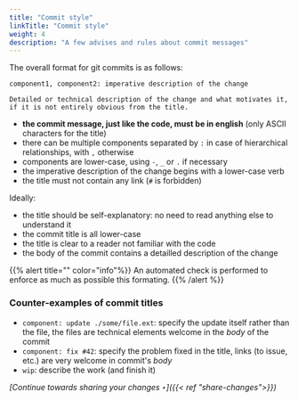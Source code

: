 ```yaml
---
title: "Commit style"
linkTitle: "Commit style"
weight: 4
description: "A few advises and rules about commit messages"
---
```


The overall format for git commits is as follows:

```
component1, component2: imperative description of the change

Detailed or technical description of the change and what motivates it,
if it is not entirely obvious from the title.
```

- **the commit message, just like the code, must be in english** (only ASCII characters for the title)
- there can be multiple components separated by `:` in case of hierarchical relationships, with `,` otherwise
- components are lower-case, using `-`, `_` or `.` if necessary
- the imperative description of the change begins with a lower-case verb
- the title must not contain any link (`#` is forbidden)

Ideally:

- the title should be self-explanatory: no need to read anything else to understand it
- the commit title is all lower-case
- the title is clear to a reader not familiar with the code
- the body of the commit contains a detailled description of the change

{{% alert title="" color="info"%}}
An automated check is performed to enforce as much as possible this formating.
{{% /alert %}}

### Counter-examples of commit titles

- `component: update ./some/file.ext`: specify the update itself rather than the file, the files
  are technical elements welcome in the _body_ of the commit
- `component: fix #42`: specify the problem fixed in the title, links (to issue, etc.) are very
  welcome in commit's _body_
- `wip`: describe the work (and finish it)

*[Continue towards sharing your changes ‣]({{< ref "share-changes">}})*
